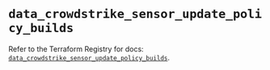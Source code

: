 # `data_crowdstrike_sensor_update_policy_builds`

Refer to the Terraform Registry for docs: [`data_crowdstrike_sensor_update_policy_builds`](https://registry.terraform.io/providers/crowdstrike/crowdstrike/0.0.39/docs/data-sources/sensor_update_policy_builds).

